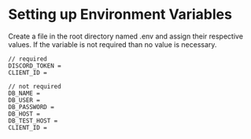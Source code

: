 # Setting up Environment Variables
Create a file in the root directory named .env and assign their respective values. If the variable is not required than no value is necessary.
```
// required 
DISCORD_TOKEN = 
CLIENT_ID =

// not required
DB_NAME = 
DB_USER = 
DB_PASSWORD = 
DB_HOST = 
DB_TEST_HOST = 
CLIENT_ID = 
```